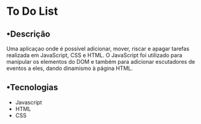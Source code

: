 # To Do List

## •Descrição
Uma aplicaçao onde é possível adicionar, mover, riscar e apagar tarefas realizada em JavaScript, CSS e HTML. O JavaScript foi utilizado para manipular os elementos do DOM e também para adicionar escutadores de eventos a eles, dando dinamismo à página HTML.

## •Tecnologias
- Javascript
- HTML
- CSS

